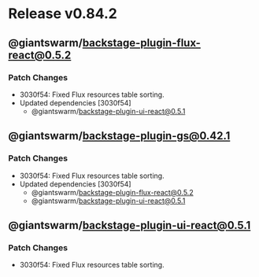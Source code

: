 # Release v0.84.2

## @giantswarm/backstage-plugin-flux-react@0.5.2

### Patch Changes

- 3030f54: Fixed Flux resources table sorting.
- Updated dependencies [3030f54]
  - @giantswarm/backstage-plugin-ui-react@0.5.1

## @giantswarm/backstage-plugin-gs@0.42.1

### Patch Changes

- 3030f54: Fixed Flux resources table sorting.
- Updated dependencies [3030f54]
  - @giantswarm/backstage-plugin-flux-react@0.5.2
  - @giantswarm/backstage-plugin-ui-react@0.5.1

## @giantswarm/backstage-plugin-ui-react@0.5.1

### Patch Changes

- 3030f54: Fixed Flux resources table sorting.
